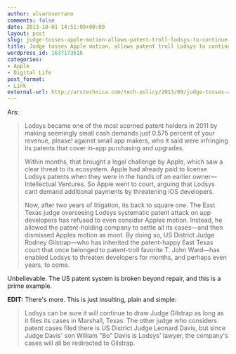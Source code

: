```yaml
---
author: alvaroserrano
comments: false
date: 2013-10-01 14:51:09+00:00
layout: post
slug: judge-tosses-apple-motion-allows-patent-troll-lodsys-to-continue-rampage
title: Judge tosses Apple motion, allows patent troll Lodsys to continue rampage
wordpress_id: 1637173616
categories:
- Apple
- Digital Life
post_format:
- Link
external-url: http://arstechnica.com/tech-policy/2013/09/judge-tosses-apple-motion-allows-patent-troll-lodsys-to-continue-rampage/
---
```


Ars:


<blockquote>Lodsys became one of the most scorned patent holders in 2011 by making seemingly small cash demands just 0.575 percent of your revenue, please! against small app makers, who it said were infringing its patents that cover in-app purchasing and upgrades.

Within months, that brought a legal challenge by Apple, which saw a clear threat to its ecosystem. Apple had already paid to license Lodsys patents when they were in the hands of an earlier owner—Intellectual Ventures. So Apple went to court, arguing that Lodsys cant demand additional payments by threatening iOS developers.

Now, after two years of litigation, its back to square one. The East Texas judge overseeing Lodsys systematic patent attack on app developers has refused to even consider Apples motion. Instead, he allowed the patent-holding company to settle all its cases—and then dismissed Apples motion as moot. By doing so, US District Judge Rodney Gilstrap—who has inherited the patent-happy East Texas court that once belonged to patent-troll favorite T. John Ward—has enabled Lodsys to threaten developers for months, and perhaps even years, to come.</blockquote>



Unbelievable. The US patent system is broken beyond repair, and this is a prime example.

**EDIT:** There's more. This is just insulting, plain and simple:



<blockquote>Lodsys can be sure it will continue to draw Judge Gilstrap as long as it files its cases in Marshall, Texas. The other judge who considers patent cases filed there is US District Judge Leonard Davis, but since Judge Davis' son William "Bo" Davis is Lodsys' lawyer, the company's cases will all be redirected to Gilstrap. </blockquote>
